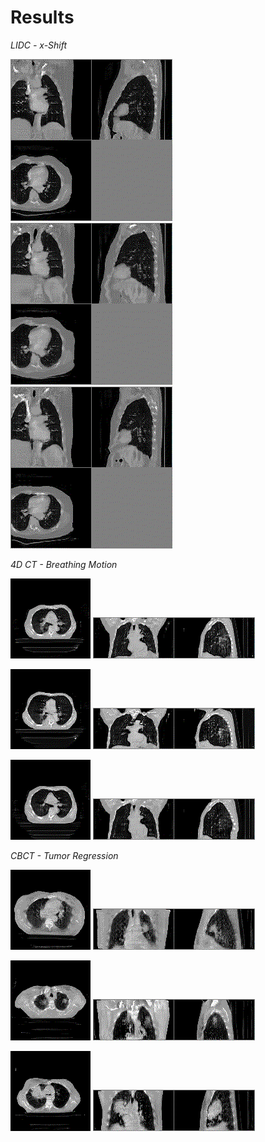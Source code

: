 # Results
_LIDC - x-Shift_

![An image](./animations/lidc_0.gif)
![An image](./animations/lidc_1.gif)
![An image](./animations/lidc_2.gif)

_4D CT - Breathing Motion_

![An image](./animations/4d_0_1.gif)
![An image](./animations/4d_0.gif)

![An image](./animations/4d_1_1.gif)
![An image](./animations/4d_1.gif)

![An image](./animations/4d_2_1.gif)
![An image](./animations/4d_2.gif)

_CBCT - Tumor Regression_

![An image](./animations/cbct_3_1.gif)
![An image](./animations/cbct_3.gif)

![An image](./animations/cbct_1_1.gif)
![An image](./animations/cbct_1.gif)

![An image](./animations/cbct_2_1.gif)
![An image](./animations/cbct_2.gif)
